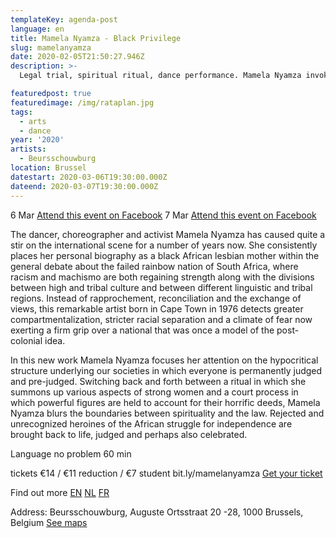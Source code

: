 ```yaml
---
templateKey: agenda-post
language: en
title: Mamela Nyamza - Black Privilege
slug: mamelanyamza
date: 2020-02-05T21:50:27.946Z
description: >-
  Legal trial, spiritual ritual, dance performance. Mamela Nyamza invokes strong women and powerful figures from the struggle for South African independence.

featuredpost: true
featuredimage: /img/rataplan.jpg
tags:
  - arts
  - dance
year: '2020'
artists:
  - Beursschouwburg
location: Brussel
datestart: 2020-03-06T19:30:00.000Z
dateend: 2020-03-07T19:30:00.000Z
---
```

6 Mar [Attend this event on Facebook](https://www.facebook.com/events/2611324708920582/)
7 Mar [Attend this event on Facebook](https://www.facebook.com/events/2611324708920582/?event_time_id=2611324715587248)


The dancer, choreographer and activist Mamela Nyamza has caused quite a stir on the international scene for a number of years now. She consistently places her personal biography as a black African lesbian mother within the general debate about the failed rainbow nation of South Africa, where racism and machismo are both regaining strength along with the divisions between high and tribal culture and between different linguistic and tribal regions. Instead of rapprochement, reconciliation and the exchange of views, this remarkable artist born in Cape Town in 1976 detects greater compartmentalization, stricter racial separation and a climate of fear now exerting a firm grip over a national that was once a model of the post-colonial idea.

In this new work Mamela Nyamza focuses her attention on the hypocritical structure underlying our societies in which everyone is permanently judged and pre-judged. Switching back and forth between a ritual in which she summons up various aspects of strong women and a court process in which powerful figures are held to account for their horrific deeds, Mamela Nyamza blurs the boundaries between spirituality and the law. Rejected and unrecognized heroines of the African struggle for independence are brought back to life, judged and perhaps also celebrated.

Language no problem
60 min

tickets
€14 /  €11 reduction / €7 student
bit.ly/mamelanyamza
[Get your ticket](https://apps.ticketmatic.com/widgets/beursschouwburg/flow/welovewe?event=842386696379,540342693205&l=en&fbclid=IwAR10Y5n2GxhietUpQhjAHYGUTOtiaFR3IAL6xKxn2e6urJNkvc1cI0TSGnQ#!/addtickets)

Find out more
[EN](beursschouwburg.be/en/events/mamela-nyamza-black-privilege/)
[NL](beursschouwburg.be/nl/events/mamela-nyamza-black-privilege/)
[FR](beursschouwburg.be/fr/events/mamela-nyamza-black-privilege/)

Address: Beursschouwburg, Auguste Ortsstraat 20 -28, 1000 Brussels, Belgium [See maps](https://goo.gl/maps/DhBu8cak4gTzckgZA)
